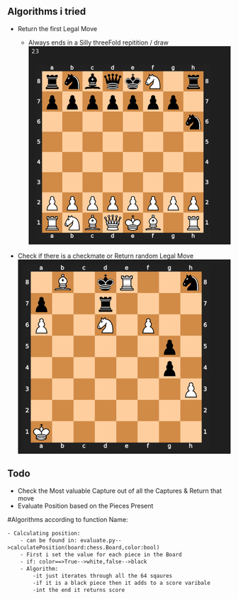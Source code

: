 ## Algorithms i tried 

- Return the first Legal Move
    - Always ends in a Silly threeFold repitition / draw
    ![Alt text](/images/i1.png)

- Check if there is a checkmate or Return random Legal Move
    ![Alt text](/images/i2.png)




## Todo 

- Check the Most valuable Capture out of all the Captures & Return that move 
- Evaluate Position based on the Pieces Present


#Algorithms according to function Name:

    - Calculating position:
        - can be found in: evaluate.py-->calculatePosition(board:chess.Board,color:bool)
        - First i set the value for each piece in the Board
        - if: color==>True-->white,false-->black
        - Algorithm:
            -it just iterates through all the 64 sqaures 
            -if it is a black piece then it adds to a score varibale
            -int the end it returns score
